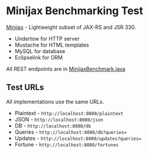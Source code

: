 # Minijax Benchmarking Test

[Minijax](https://minijax.org) - Lightweight subset of JAX-RS and JSR 330.

* Undertow for HTTP server
* Mustache for HTML templates
* MySQL for database
* Eclipselink for ORM

All REST endpoints are in [MinijaxBenchmark.java](src/main/java/com/khulnasoft/minijax/MinijaxBenchmark.java)

## Test URLs

All implementations use the same URLs.

 * Plaintext - `http://localhost:8080/plaintext`
 * JSON - `http://localhost:8080/json`
 * DB - `http://localhost:8080/db`
 * Queries - `http://localhost:8080/db?queries=`
 * Updates - `http://localhost:8080/updates?queries=`
 * Fortune - `http://localhost:8080/fortunes`
